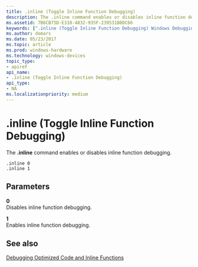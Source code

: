```yaml
---
title: .inline (Toggle Inline Function Debugging)
description: The .inline command enables or disables inline function debugging.
ms.assetid: 7B6CB75D-E318-4832-935F-239531B8DC66
keywords: [".inline (Toggle Inline Function Debugging) Windows Debugging"]
ms.author: domars
ms.date: 05/23/2017
ms.topic: article
ms.prod: windows-hardware
ms.technology: windows-devices
topic_type:
- apiref
api_name:
- .inline (Toggle Inline Function Debugging)
api_type:
- NA
ms.localizationpriority: medium
---
```


# .inline (Toggle Inline Function Debugging)


The **.inline** command enables or disables inline function debugging.

```
.inline 0
.inline 1
```

## <span id="Parameters"></span><span id="parameters"></span><span id="PARAMETERS"></span>Parameters


<span id="_______0"></span> **0**  
Disables inline function debugging.

<span id="_______1______"></span> **1**   
Enables inline function debugging.

## <span id="see_also"></span>See also


[Debugging Optimized Code and Inline Functions](debugging-optimized-code-and-inline-functions-external.md)

 

 






